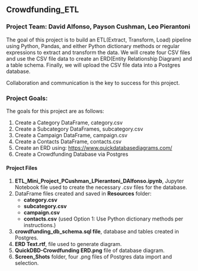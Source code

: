 ## Crowdfunding_ETL
### Project Team: David Alfonso, Payson Cushman, Leo Pierantoni
The goal of this project is to build an ETL(Extract, Transform, Load) pipeline using Python, Pandas, and either Python dictionary methods or regular expressions to extract and transform the data. We will create four CSV files and use the CSV file data to create an ERD(Entity Relationship Diagram) and a table schema. Finally, we will upload the CSV file data into a Postgres database.

Collaboration and communication is the key to success for this project.

### Project Goals:
The goals for this project are as follows:

1. Create a Category DataFrame, category.csv
2. Create a Subcategory DataFrames, subcategory.csv
3. Create a Campaign DataFrame, campaign.csv
4. Create a Contacts DataFrame, contacts.csv
5. Create an ERD using: https://www.quickdatabasediagrams.com/
6. Create a Crowdfunding Database via Postgres

#### Project Files

1. **ETL_Mini_Project_PCushman_LPierantoni_DAlfonso.ipynb**, Jupyter Notebook file used to create the necessary .csv files for the database.  
2. DataFrame files created and saved in **Resources** folder:
    - **category.csv**
    - **subcategory.csv**
    - **campaign.csv**
    - **contacts.csv** (used Option 1: Use Python dictionary methods per instructions.)
3.  **crowdfunding_db_schema.sql file**, database and tables created in Postgres.
4.  **ERD Text.rtf**, file used to generate diagram.
5.  **QuickDBD-Crowdfunding ERD.png** file of database diagram.
6.  **Screen_Shots** folder, four .png files of Postgres data import and selection.

